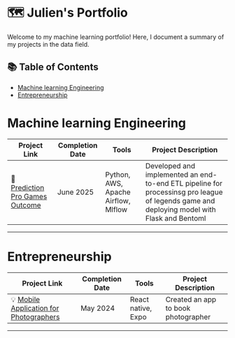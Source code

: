 # 🗺 Julien's Portfolio

Welcome to my machine learning portfolio! Here, I document a summary of my projects in the data field. 

## 📚 Table of Contents
- [Machine learning Engineering](#machine-learning-engineering)
- [Entrepreneurship](#Entrepreneurship)

# Machine learning Engineering

| Project Link | Completion Date | Tools | Project Description | 
|---|---|---|---|
| 🚗 [Prediction Pro Games Outcome](https://github.com/jsacko/LoL-predict) | June 2025 | Python, AWS, Apache Airflow, Mlflow | Developed and implemented an end-to-end ETL pipeline for processinsg pro league of legends game and deploying model with Flask and Bentoml |

***

# Entrepreneurship

| Project Link | Completion Date | Tools | Project Description | 
|---|---|---|---|
| 💡 [Mobile Application for Photographers](https://github.com/jsacko/Shoot) | May 2024 | React native, Expo | Created an app to book photographer |  

***
